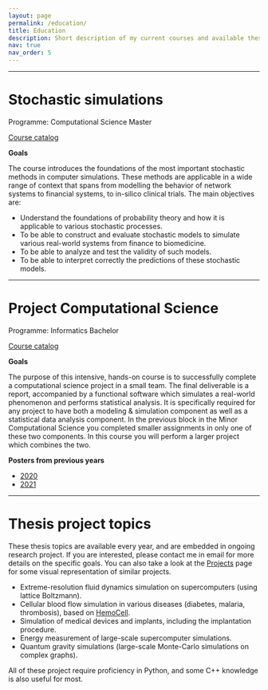 ```yaml
---
layout: page
permalink: /education/
title: Education
description: Short description of my current courses and available thesis projects.
nav: true
nav_order: 5
---
```




--- 

# Stochastic simulations

Programme: Computational Science Master

[Course catalog](http://studiegids.uva.nl/xmlpages/page/2021-2022-en/search-course/course/88901)

**Goals**

The course introduces the foundations of the most important stochastic methods in computer simulations. These methods are applicable in a wide range of context that spans from modelling the behavior of network systems to financial systems, to in-silico clinical trials. The main objectives are:

* Understand the foundations of probability theory and how it is applicable to various stochastic processes.
* To be able to construct and evaluate stochastic models to simulate various real-world systems from finance to biomedicine.
* To be able to analyze and test the validity of such models.
* To be able to interpret correctly the predictions of these stochastic models.


---


# Project Computational Science

Programme: Informatics Bachelor

[Course catalog](https://studiegids.uva.nl/xmlpages/page/2021-2022/zoek-vak/vak/89334)

**Goals**

The purpose of this intensive, hands-on course is to successfully complete a computational science project in a small team. The final deliverable is a report, accompanied by a functional software which simulates a real-world phenomenon and performs statistical analysis. It is specifically required for any project to have both a modeling & simulation component as well as a statistical data analysis component. In the previous block in the Minor Computational Science you completed smaller assignments in only one of these two components. In this course you will perform a larger project which combines the two.

**Posters from previous years**

* [2020](https://trello.com/b/7Cwz5cG5/project-computational-scienc-2020)
* [2021](https://trello.com/b/dEqi6qXW/project-computational-science-2021)


---

# Thesis project topics

These thesis topics are available every year, and are embedded in ongoing research project.
If you are interested, please contact me in email for more details on the specific goals.
You can also take a look at the [Projects](/projects/) page for some visual representation of similar projects.

* Extreme-resolution fluid dynamics simulation on supercomputers (using lattice Boltzmann).
* Cellular blood flow simulation in various diseases (diabetes, malaria, thrombosis), based on [HemoCell](https://www.hemocell.eu).
* Simulation of medical devices and implants, including the implantation procedure.
* Energy measurement of large-scale supercomputer simulations.
* Quantum gravity simulations (large-scale Monte-Carlo simulations on complex graphs).

All of these project require proficiency in Python, and some C++ knowledge is also useful for most.